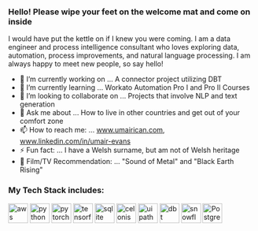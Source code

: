 ### Hello! Please wipe your feet on the welcome mat and come on inside

I would have put the kettle on if I knew you were coming. I am a data engineer and process intelligence consultant who loves exploring data, automation, process improvements, and natural language processing. I am always happy to meet new people, so say hello!


- 🔭 I’m currently working on ... A connector project utilizing DBT
- 🌱 I’m currently learning ... Workato Automation Pro I and Pro II Courses
- 👯 I’m looking to collaborate on ... Projects that involve NLP and text generation
- 💬 Ask me about ... How to live in other countries and get out of your comfort zone
- 📫 How to reach me: ... www.umairican.com, www.linkedin.com/in/umair-evans
- ⚡ Fun fact: ... I have a Welsh surname, but am not of Welsh heritage
- 🎦 Film/TV Recommendation: ... "Sound of Metal" and "Black Earth Rising"

### My Tech Stack includes:

<p align="left"><img src="https://www.vectorlogo.zone/logos/amazon_aws/amazon_aws-icon.svg" alt="aws" width="40" height="40"/>
<img src="https://www.vectorlogo.zone/logos/python/python-icon.svg" alt="python" width="40" height="40"/> <img
src="https://www.vectorlogo.zone/logos/pytorch/pytorch-icon.svg" alt="pytorch" width="40" height="40"/> <img 
src="https://www.vectorlogo.zone/logos/tensorflow/tensorflow-icon.svg" alt="tensorflow" width="40" height="40"/> <img
src="https://www.vectorlogo.zone/logos/sqlite/sqlite-icon.svg" alt="sqlite" width="40" height="40"/> <img
src="https://pbs.twimg.com/profile_images/1465964676211163136/g77r7uBz_400x400.jpg" alt="celonis" width="40" height="40"/> <img        
src="https://pbs.twimg.com/profile_images/1235171097903091712/yEBpbiQ4_400x400.jpg" alt="uipath" width="40" height="40"/> <img
src="https://pbs.twimg.com/profile_images/1410225967491076096/1n6iJpwj_400x400.jpg" alt="dbt" width="40" height="40"/> <img
src="https://www.vectorlogo.zone/logos/snowflake/snowflake-icon.svg" alt="snowflake" width="40" height="40"/> <img                                         
src="https://www.vectorlogo.zone/logos/postgresql/postgresql-icon.svg" alt="PostgreSQL" width="40" height="40"/></p><p>&nbsp;</p>
